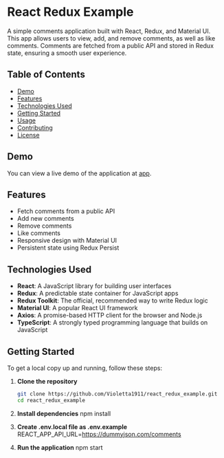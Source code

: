 # React Redux Example

A simple comments application built with React, Redux, and Material UI. This app allows users to view, add, and remove comments, as well as like comments. Comments are fetched from a public API and stored in Redux state, ensuring a smooth user experience.

## Table of Contents

-   [Demo](#demo)
-   [Features](#features)
-   [Technologies Used](#technologies-used)
-   [Getting Started](#getting-started)
-   [Usage](#usage)
-   [Contributing](#contributing)
-   [License](#license)

## Demo

You can view a live demo of the application at [app](https://react-redux-example-sv.vercel.app).

## Features

-   Fetch comments from a public API
-   Add new comments
-   Remove comments
-   Like comments
-   Responsive design with Material UI
-   Persistent state using Redux Persist

## Technologies Used

-   **React**: A JavaScript library for building user interfaces
-   **Redux**: A predictable state container for JavaScript apps
-   **Redux Toolkit**: The official, recommended way to write Redux logic
-   **Material UI**: A popular React UI framework
-   **Axios**: A promise-based HTTP client for the browser and Node.js
-   **TypeScript**: A strongly typed programming language that builds on JavaScript

## Getting Started

To get a local copy up and running, follow these steps:

1. **Clone the repository**
    ```bash
    git clone https://github.com/Violetta1911/react_redux_example.git
    cd react_redux_example
    ```
2. **Install dependencies**
   npm install

3. **Create .env.local file as .env.example**
   REACT_APP_API_URL=https://dummyjson.com/comments

4. **Run the application**
   npm start
